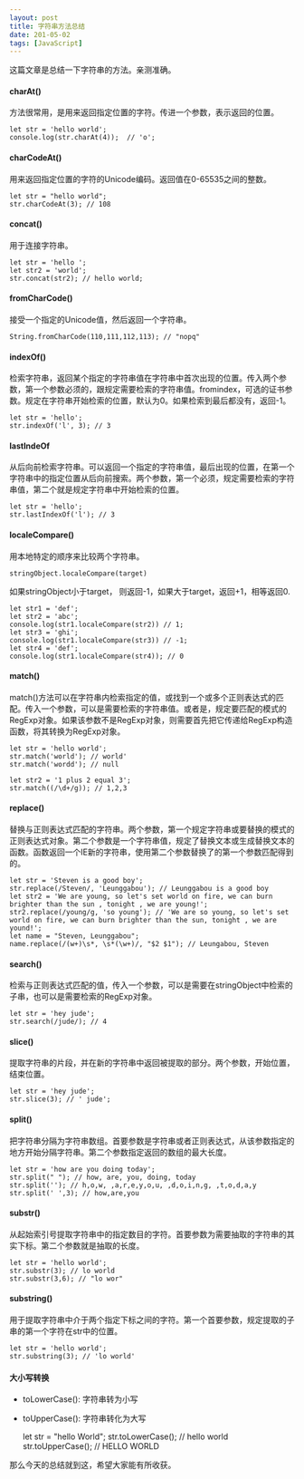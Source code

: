 ```yaml
---
layout: post
title: 字符串方法总结
date: 201-05-02
tags: [JavaScript]
---
```


这篇文章是总结一下字符串的方法。亲测准确。

#### charAt()

方法很常用，是用来返回指定位置的字符。传进一个参数，表示返回的位置。

    let str = 'hello world';
    console.log(str.charAt(4));  // 'o';

#### charCodeAt()

用来返回指定位置的字符的Unicode编码。返回值在0-65535之间的整数。

    let str = "hello world";
    str.charCodeAt(3); // 108

#### concat()

用于连接字符串。

    let str = 'hello ';
    let str2 = 'world';
    str.concat(str2); // hello world;

#### fromCharCode()

接受一个指定的Unicode值，然后返回一个字符串。

    String.fromCharCode(110,111,112,113); // "nopq"

#### indexOf()

检索字符串，返回某个指定的字符串值在字符串中首次出现的位置。传入两个参数，第一个参数必须的，跟规定需要检索的字符串值。fromindex，可选的证书参数。规定在字符串开始检索的位置，默认为0。如果检索到最后都没有，返回-1。

    let str = 'hello';
    str.indexOf('l', 3); // 3

#### lastIndeOf

从后向前检索字符串。可以返回一个指定的字符串值，最后出现的位置，在第一个字符串中的指定位置从后向前搜索。两个参数，第一个必须，规定需要检索的字符串值，第二个就是规定字符串中开始检索的位置。

    let str = 'hello';
    str.lastIndexOf('l'); // 3

#### localeCompare()

用本地特定的顺序来比较两个字符串。

    stringObject.localeCompare(target)

如果stringObject小于target， 则返回-1，如果大于target，返回+1，相等返回0.

    let str1 = 'def';
    let str2 = 'abc';
    console.log(str1.localeCompare(str2)) // 1;
    let str3 = 'ghi';
    console.log(str1.localeCompare(str3)) // -1;
    let str4 = 'def';
    console.log(str1.localeCompare(str4)); // 0

#### match()

match()方法可以在字符串内检索指定的值，或找到一个或多个正则表达式的匹配。传入一个参数，可以是需要检索的字符串值。或者是，规定要匹配的模式的RegExp对象。如果该参数不是RegExp对象，则需要首先把它传递给RegExp构造函数，将其转换为RegExp对象。

    let str = 'hello world';
    str.match('world'); // world'
    str.match('wordd'); // null

    let str2 = '1 plus 2 equal 3';
    str.match((/\d+/g)); // 1,2,3

#### replace()

替换与正则表达式匹配的字符串。两个参数，第一个规定字符串或要替换的模式的正则表达式对象。第二个参数是一个字符串值，规定了替换文本或生成替换文本的函数。函数返回一个IE新的字符串，使用第二个参数替换了的第一个参数匹配得到的。

    let str = 'Steven is a good boy';
    str.replace(/Steven/, 'Leunggabou'); // Leunggabou is a good boy
    let str2 = 'We are young, so let's set world on fire, we can burn brighter than the sun , tonight , we are young!';
    str2.replace(/young/g, 'so young'); // 'We are so young, so let's set world on fire, we can burn brighter than the sun, tonight , we are yound!';
    let name = "Steven, Leunggabou";
    name.replace(/(w+)\s*, \s*(\w+)/, "$2 $1"); // Leungabou, Steven

#### search()

检索与正则表达式匹配的值，传入一个参数，可以是需要在stringObject中检索的子串，也可以是需要检索的RegExp对象。

    let str = 'hey jude';
    str.search(/jude/); // 4

#### slice()

提取字符串的片段，并在新的字符串中返回被提取的部分。两个参数，开始位置，结束位置。

    let str = 'hey jude';
    str.slice(3); // ' jude';

#### split()

把字符串分隔为字符串数组。首要参数是字符串或者正则表达式，从该参数指定的地方开始分隔字符串。第二个参数指定返回的数组的最大长度。

    let str = 'how are you doing today';
    str.split(" "); // how, are, you, doing, today
    str.split(''); // h,o,w, ,a,r,e,y,o,u, ,d,o,i,n,g, ,t,o,d,a,y
    str.split(' ',3); // how,are,you

#### substr()

从起始索引号提取字符串中的指定数目的字符。首要参数为需要抽取的字符串的其实下标。第二个参数就是抽取的长度。

    let str = 'hello world';
    str.substr(3); // lo world
    str.substr(3,6); // "lo wor"

#### substring()

用于提取字符串中介于两个指定下标之间的字符。第一个首要参数，规定提取的子串的第一个字符在str中的位置。

    let str = 'hello world';
    str.substring(3); // 'lo world'

#### 大小写转换

- toLowerCase(): 字符串转为小写
- toUpperCase(): 字符串转化为大写

    let str = "hello World";
    str.toLowerCase(); // hello world
    str.toUpperCase(); // HELLO WORLD

那么今天的总结就到这，希望大家能有所收获。
 